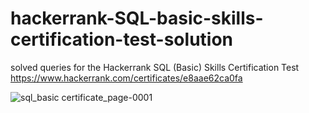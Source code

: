 # hackerrank-SQL-basic-skills-certification-test-solution
 solved queries for the Hackerrank SQL (Basic) Skills Certification Test <br>
 https://www.hackerrank.com/certificates/e8aae62ca0fa <br>
 
![sql_basic certificate_page-0001](https://github.com/sumaiya-Ritu/Hackerrank-SQL-Basic-Certificate/assets/73939678/9bac3cf7-8189-4785-b92f-a649fb5f0567)
